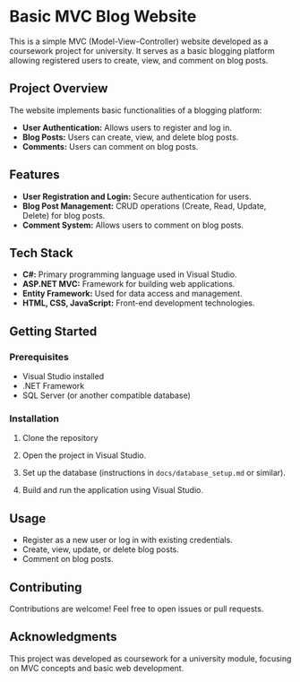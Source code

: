 # Basic MVC Blog Website

This is a simple MVC (Model-View-Controller) website developed as a coursework project for university. It serves as a basic blogging platform allowing registered users to create, view, and comment on blog posts.

## Project Overview

The website implements basic functionalities of a blogging platform:
- **User Authentication:** Allows users to register and log in.
- **Blog Posts:** Users can create, view, and delete blog posts.
- **Comments:** Users can comment on blog posts.

## Features

- **User Registration and Login:** Secure authentication for users.
- **Blog Post Management:** CRUD operations (Create, Read, Update, Delete) for blog posts.
- **Comment System:** Allows users to comment on blog posts.

## Tech Stack

- **C#:** Primary programming language used in Visual Studio.
- **ASP.NET MVC:** Framework for building web applications.
- **Entity Framework:** Used for data access and management.
- **HTML, CSS, JavaScript:** Front-end development technologies.

## Getting Started

### Prerequisites

- Visual Studio installed
- .NET Framework
- SQL Server (or another compatible database)

### Installation

1. Clone the repository

2. Open the project in Visual Studio.

3. Set up the database (instructions in `docs/database_setup.md` or similar).

4. Build and run the application using Visual Studio.

## Usage

- Register as a new user or log in with existing credentials.
- Create, view, update, or delete blog posts.
- Comment on blog posts.

## Contributing

Contributions are welcome! Feel free to open issues or pull requests.

## Acknowledgments

This project was developed as coursework for a university module, focusing on MVC concepts and basic web development.
